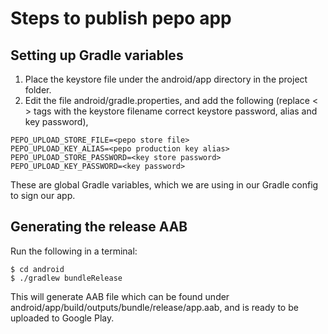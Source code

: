 # Steps to publish pepo app
## Setting up Gradle variables
1. Place the keystore file under the android/app directory in the project folder.
2. Edit the file android/gradle.properties, and add the following (replace < > tags with the keystore filename correct keystore password, alias and key password),
```
PEPO_UPLOAD_STORE_FILE=<pepo store file>
PEPO_UPLOAD_KEY_ALIAS=<pepo production key alias>
PEPO_UPLOAD_STORE_PASSWORD=<key store password>
PEPO_UPLOAD_KEY_PASSWORD=<key password>
```
These are global Gradle variables, which we are using in our Gradle config to sign our app.

## Generating the release AAB
Run the following in a terminal:
```
$ cd android
$ ./gradlew bundleRelease
```
This will generate AAB file which can be found under android/app/build/outputs/bundle/release/app.aab, 
and is ready to be uploaded to Google Play.